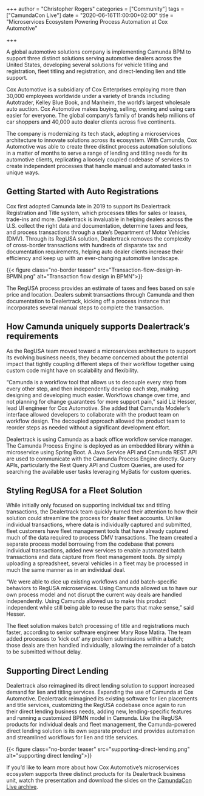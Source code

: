 +++
author = "Christopher Rogers"
categories = ["Community"]
tags = ["CamundaCon Live"]
date = "2020-06-16T11:00:00+02:00"
title = "Microservices Ecosystem Powering Process Automation at Cox Automotive"

+++

A global automotive solutions company is implementing Camunda BPM to support three distinct solutions serving automotive dealers across the United States, developing several solutions for vehicle titling and registration, fleet titling and registration, and direct-lending lien and title support.

<!--more-->

Cox Automotive is a subsidiary of Cox Enterprises employing more than 30,000 employees worldwide under a variety of brands including Autotrader, Kelley Blue Book, and Manheim, the world’s largest wholesale auto auction. Cox Automotive makes buying, selling, owning and using cars easier for everyone. The global company’s family of brands help millions of car shoppers and 40,000 auto dealer clients across five continents.

The company is modernizing its tech stack, adopting a microservices architecture to innovate solutions across its ecosystem. With Camunda, Cox Automotive was able to create three distinct process automation solutions in a matter of months to serve a range of lending and titling needs for its automotive clients, replicating a loosely coupled codebase of services to create independent processes that handle manual and automated tasks in unique ways.

## Getting Started with Auto Registrations

Cox first adopted Camunda late in 2019 to support its Dealertrack Registration and Title system, which processes titles for sales or leases, trade-ins and more. Dealertrack is invaluable in helping dealers across the U.S. collect the right data and documentation, determine taxes and fees, and process transactions through a state’s Department of Motor Vehicles (DMV). Through its RegUSA solution, Dealertrack removes the complexity of cross-border transactions with hundreds of disparate tax and documentation requirements, helping auto dealer clients increase their efficiency and keep up with an ever-changing automotive landscape.

{{< figure class="no-border teaser" src="Transaction-flow-design-in-BPMN.png" alt="Transaction flow design in BPMN">}}

The RegUSA process provides an estimate of taxes and fees based on sale price and location. Dealers submit transactions through Camunda and then documentation to Dealertrack, kicking off a process instance that incorporates several manual steps to complete the transaction.

## How Camunda uniquely supports Dealertrack’s requirements

As the RegUSA team moved toward a microservices architecture to support its evolving business needs, they became concerned about the potential impact that tightly coupling different steps of their workflow together using custom code might have on scalability and flexibility.

“Camunda is a workflow tool that allows us to decouple every step from every other step, and then independently develop each step, making designing and developing much easier. Workflows change over time, and not planning for change guarantees for more support pain,” said Liz Hesser, lead UI engineer for Cox Automotive. She added that Camunda Modeler’s interface allowed developers to collaborate with the product team on workflow design. The decoupled approach allowed the product team to reorder steps as needed without a significant development effort.

Dealertrack is using Camunda as a back office workflow service manager. The Camunda Process Engine is deployed as an embedded library within a microservice using Spring Boot. A Java Service API and Camunda REST API are used to communicate with the Camunda Process Engine directly. Query APIs, particularly the Rest Query API and Custom Queries, are used for searching the available user tasks leveraging MyBatis for custom queries.

## Styling RegUSA for a Fleet Solution

While initially only focused on supporting individual tax and titling transactions, the Dealertrack team quickly turned their attention to how their solution could streamline the process for dealer fleet accounts. Unlike individual transactions, where data is individually captured and submitted, fleet customers have fleet management tools that have already captured much of the data required to process DMV transactions. The team created a separate process model borrowing from the codebase that powers individual transactions, added new services to enable automated batch transactions and data capture from fleet management tools. By simply uploading a spreadsheet, several vehicles in a fleet may be processed in much the same manner as in an individual deal.

“We were able to dice up existing workflows and add batch-specific behaviors to RegUSA microservices. Using Camunda allowed us to have our own process model and not disrupt the current way deals are handled independently. Using Camunda allowed us to make this product independent while still being able to reuse the parts that make sense,” said Hesser.

The fleet solution makes batch processing of title and registrations much faster, according to senior software engineer Mary Rose Matira. The team added processes to ‘kick out’ any problem submissions within a batch; those deals are then handled individually, allowing the remainder of a batch to be submitted without delay.

## Supporting Direct Lending

Dealertrack also reimagined its direct lending solution to support increased demand for lien and titling services. Expanding the use of Camunda at Cox Automotive. Dealertrack reimagined its existing software for lien placements and title services, customizing the RegUSA codebase once again to run their direct lending business needs, adding new, lending-specific features and running a customized BPMN model in Camunda. Like the RegUSA products for individual deals and fleet management, the Camunda-powered direct lending solution is its own separate product and provides automation and streamlined workflows for lien and title services.

{{< figure class="no-border teaser" src="supporting-direct-lending.png" alt="supporting direct lending">}}

If you’d like to learn more about how Cox Automotive’s microservices ecosystem supports three distinct products for its Dealertrack business unit, watch the presentation and download the slides on the [CamundaCon Live archive](https://event.on24.com/eventRegistration/console/EventConsoleApollo.jsp?&eventid=2325360&sessionid=1&username=&partnerref=&format=fhvideo1&mobile=&flashsupportedmobiledevice=&helpcenter=&key=62768C605FCBC8C304F4CD9916EEA87A&text_language_id=en&playerwidth=1000&playerheight=650&source=GATEWAY-2260438&hidewidgets=player_share_this&rId=2260438&rKey=0A7A4B9DADC849DFAB7ACDDA443BEF42&showUserActions=rating,comments&oriontokens=eventId-2325360%7CuserId-297930384%7CgatewayId-2260438%7CexperienceId-%7CcontentType-webcast&newConsole=false&nxChe=true&eventuserid=297930384&contenttype=A&mediametricsessionid=254831102&mediametricid=3285226&usercd=297930384&mode=launch).
